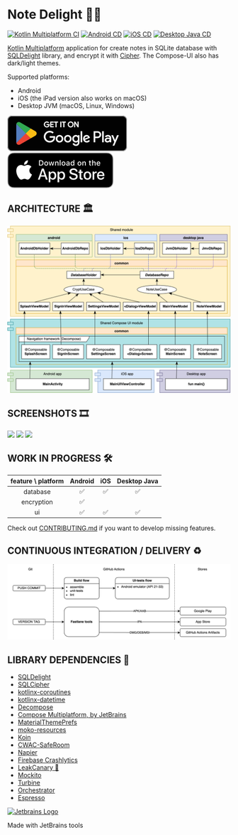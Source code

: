 # Note Delight 📝🔐

[![Kotlin Multiplatform CI](https://github.com/softartdev/NoteDelight/actions/workflows/kmp.yml/badge.svg)](https://github.com/softartdev/NoteDelight/actions/workflows/kmp.yml)
[![Android CD](https://github.com/softartdev/NoteDelight/actions/workflows/android.yml/badge.svg)](https://github.com/softartdev/NoteDelight/actions/workflows/android.yml)
[![iOS CD](https://github.com/softartdev/NoteDelight/actions/workflows/ios.yml/badge.svg)](https://github.com/softartdev/NoteDelight/actions/workflows/ios.yml)
[![Desktop Java CD](https://github.com/softartdev/NoteDelight/actions/workflows/desktop.yaml/badge.svg)](https://github.com/softartdev/NoteDelight/actions/workflows/desktop.yaml)

[Kotlin Multiplatform](https://kotlinlang.org/lp/mobile/) application for create notes in SQLite
database with [SQLDelight](https://github.com/cashapp/sqldelight) library, and encrypt it
with [Cipher](https://www.zetetic.net/sqlcipher/). The Compose-UI also has dark/light themes.

Supported platforms:

- Android
- iOS (the iPad version also works on macOS)
- Desktop JVM (macOS, Linux, Windows)

[![google_play_badge](screenshoots/badge-google-play.svg)](https://play.google.com/store/apps/details?id=com.softartdev.noteroom)
[![app_store_badge](screenshoots/badge-app-store.svg)](https://apps.apple.com/ge/app/note-delight/id6444444290)

## ARCHITECTURE 🏛

![Architecture blueprint for this project](screenshoots/architecture.png)

## SCREENSHOTS 🎞️

<img src="https://github.com/softartdev/NoteDelight/raw/master/screenshoots/demo_android.gif" height="447" />    <img src="https://github.com/softartdev/NoteDelight/raw/master/screenshoots/demo_ios.gif" height="447" />    <img src="https://raw.githubusercontent.com/softartdev/NoteDelight/master/screenshoots/demo_desktop.gif" height="447" />

## WORK IN PROGRESS 🛠

| feature \ platform | Android | iOS | Desktop Java |
|:------------------:|:-------:|:---:|:------------:|
|      database      |    ✅    | ✅	  |      ✅	      |
|     encryption     |    ✅    |  	  |              |
|         ui         |    ✅    | ✅	  |      ✅	      |

Check out [CONTRIBUTING.md](/CONTRIBUTING.md) if you want to develop missing features.

## CONTINUOUS INTEGRATION / DELIVERY ♻️

![CI/CD workflows blueprint for this project](screenshoots/ci_cd.png)

## LIBRARY DEPENDENCIES 📇

- [SQLDelight](https://github.com/cashapp/sqldelight)
- [SQLCipher](https://github.com/sqlcipher/sqlcipher)
- [kotlinx-coroutines](https://github.com/Kotlin/kotlinx.coroutines)
- [kotlinx-datetime](https://github.com/Kotlin/kotlinx-datetime)
- [Decompose](https://github.com/arkivanov/Decompose)
- [Compose Multiplatform, by JetBrains](https://github.com/JetBrains/compose-jb)
- [MaterialThemePrefs](https://github.com/softartdev/MaterialThemePrefs)
- [moko-resources](https://github.com/icerockdev/moko-resources)
- [Koin](https://github.com/InsertKoinIO/koin)
- [CWAC-SafeRoom](https://github.com/commonsguy/cwac-saferoom)
- [Napier](https://github.com/AAkira/Napier)
- [Firebase Crashlytics](https://firebase.google.com/products/crashlytics)
- [LeakCanary 🐤](https://github.com/square/leakcanary)
- [Mockito](https://github.com/mockito/mockito)
- [Turbine](https://github.com/cashapp/turbine)
- [Orchestrator](https://developer.android.com/training/testing/instrumented-tests/androidx-test-libraries/runner#use-android)
- [Espresso](https://developer.android.com/training/testing/espresso)

[![Jetbrains Logo](https://resources.jetbrains.com/storage/products/company/brand/logos/jb_beam.svg)](https://jb.gg/OpenSourceSupport)

Made with JetBrains tools
